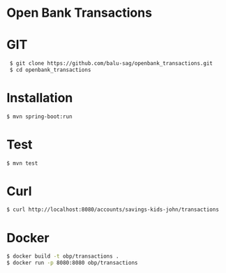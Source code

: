 # Open Bank Transactions


# GIT
```sh
 $ git clone https://github.com/balu-sag/openbank_transactions.git
 $ cd openbank_transactions
 ```

# Installation
```sh
$ mvn spring-boot:run
```

# Test
```sh
$ mvn test
```

# Curl

```sh
$ curl http://localhost:8080/accounts/savings-kids-john/transactions
```

# Docker

```sh
$ docker build -t obp/transactions .
$ docker run -p 8080:8080 obp/transactions
```